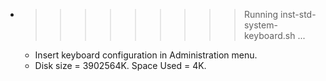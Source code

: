 * >>>>>>>>> Running inst-std-system-keyboard.sh ...
  * Insert keyboard configuration in Administration menu.
  * Disk size = 3902564K. Space Used = 4K.
